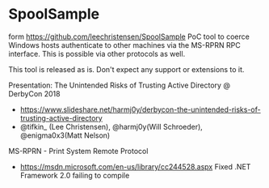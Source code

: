 # SpoolSample
form https://github.com/leechristensen/SpoolSample
PoC tool to coerce Windows hosts authenticate to other machines via the MS-RPRN RPC interface.  This is possible via other protocols as well.

This tool is released as is.  Don't expect any support or extensions to it.

Presentation: The Unintended Risks of Trusting Active Directory @ DerbyCon 2018
- https://www.slideshare.net/harmj0y/derbycon-the-unintended-risks-of-trusting-active-directory
- @tifkin_ (Lee Christensen), @harmj0y(Will Schroeder), @enigma0x3(Matt Nelson)

MS-RPRN - Print System Remote Protocol
 - https://msdn.microsoft.com/en-us/library/cc244528.aspx
Fixed .NET Framework 2.0 failing to compile
